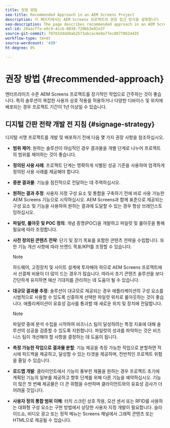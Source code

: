 ```yaml
---
title: 권장 방법
seo-title: Recommended Approach in an AEM Screens Project
description: 이 페이지에서는 AEM Screens 프로젝트의 권장 접근 방식을 설명합니다
seo-description: The page describes recommended approach in an AEM Screens project
exl-id: 28aacffa-e9c9-4ccb-8038-720bb3e02a3f
source-git-commit: 707833ddd8ab2573abcac4e9a77ec88778624435
workflow-type: tm+mt
source-wordcount: '439'
ht-degree: 0%

---
```


# 권장 방법 {#recommended-approach}

엔터프라이즈 수준 AEM Screens 프로젝트를 장기적인 작업으로 간주하는 것이 좋습니다. 특히 솔루션이 복잡한 사용자 상호 작용을 허용하거나 다양한 디바이스 및 위치에 배포되는 경우 프로젝트 기간이 1년 이상일 수 있습니다.

## 디지털 간판 전략 개발 전 지침 {#signage-strategy}

디지털 서명 프로젝트를 개발 및 배포하기 전에 다음 몇 가지 권장 사항을 참조하십시오.

* **범위 제어**: 원하는 솔루션이 야심적인 경우 결과물을 개별 단계로 나누어 프로젝트의 범위를 제어하는 것이 좋습니다.

* **정의된 사용 사례**: 프로젝트 단계는 명확하게 식별된 성공 기준을 사용하여 엄격하게 정의된 사용 사례를 제공해야 합니다.

* **증분 결과물**: 기능을 점진적으로 전달하는 데 주력하십시오.

* **원하는 결과 추정**: 사용자 지정 구성 요소 및 통합을 구축하기 전에 바로 사용 가능한 AEM Screens 기능으로 시작하십시오. AEM Screens과 함께 표준으로 제공되는 구성 요소 및 기능을 사용하여 원하는 결과에 도달할 수 있는 경우 항상 브레인스토밍하십시오.

* **파일럿, 롤아웃 및 POC 정의**: 개념 증명(POC)을 개발하고 파일럿 및 롤아웃을 통해 필요에 따라 조정합니다.

* **사전 정의된 콘텐츠 전략**: 단기 및 장기 목표를 포함한 콘텐츠 전략을 수립합니다. 또한 기능 개선 사항에 따라 브랜드 목표/KPI를 조정할 수 있습니다.

   >[!NOTE]
   >
   > 하드웨어, 고정장치 및 사이트 설계에 투자해야 하므로 AEM Screens 프로젝트에서 선결제 비용이 더 많이 드는 경우가 많습니다. 따라서 초기 콘텐츠 솔루션을 보다 간단하게 유지하면 예산 기대치를 관리하는 데 도움이 될 수 있습니다.

* **대규모 결과물 추정**: 솔루션이 대규모로 제공되는 경우 애플리케이션의 구성 요소를 시범적으로 사용할 수 있도록 신중하게 선택한 파일럿 위치로 롤아웃하는 것이 좋습니다. 애플리케이션이 유효성 검사를 통과할 때 새로운 위치 및 장치에 전달합니다.

   >[!NOTE]
   >
   > 파일럿 중에 분석 수집을 시작하여 비즈니스 팀이 달성하려는 특정 지표에 대해 솔루션의 성공을 검증할 수 있도록 지원합니다. 파일럿의 성과를 파악하는 것은 비즈니스 팀이 개선해야 할 사항을 결정하는 데 도움이 됩니다.

* **측정 가능한 작업으로 결과물 분할**: 기능 제공을 측정 가능한 작업으로 분할하면 적시에 피드백을 제공하고, 달성할 수 있는 타겟을 제공하며, 전반적인 프로젝트 위험을 줄일 수 있습니다.

* **로드맵 개발**: 클라이언트에서 기능이 풍부한 제품을 원하는 경우 프로젝트 초기에 계획된 기능의 일부를 제공하고 향후 단계를 위해 다른 기능을 예약하십시오. 기능이 많은 첫 번째 제공물은 더 큰 위험을 수반하며 클라이언트와의 유효성 검사가 더 어려울 것입니다.

* **사용자 정의 통합 범위 이해**: 터치 스크린 상호 작용, 모션 센서 또는 RFID를 사용하는 대화형 구성 요소는 구현 방법에서 상당한 사용자 지정 개발이 필요합니다. 슬라이드쇼, 비디오 광고 또는 정적 메뉴는 Screens 채널에서 그래픽 콘텐츠 또는 HTML으로 제공될 수 있습니다.
